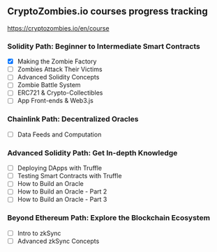 ## CryptoZombies.io courses progress tracking

https://cryptozombies.io/en/course

### Solidity Path: Beginner to Intermediate Smart Contracts

- [x] Making the Zombie Factory
- [ ] Zombies Attack Their Victims
- [ ] Advanced Solidity Concepts
- [ ] Zombie Battle System
- [ ] ERC721 & Crypto-Collectibles
- [ ] App Front-ends & Web3.js

### Chainlink Path: Decentralized Oracles

- [ ] Data Feeds and Computation

### Advanced Solidity Path: Get In-depth Knowledge

- [ ] Deploying DApps with Truffle
- [ ] Testing Smart Contracts with Truffle
- [ ] How to Build an Oracle
- [ ] How to Build an Oracle - Part 2
- [ ] How to Build an Oracle - Part 3

### Beyond Ethereum Path: Explore the Blockchain Ecosystem

- [ ] Intro to zkSync
- [ ] Advanced zkSync Concepts
